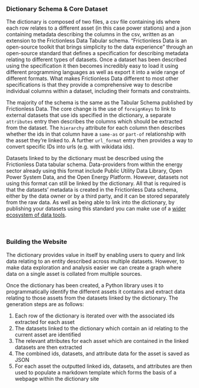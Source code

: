 ### Dictionary Schema & Core Dataset

The dictionary is composed of two files, a csv file containing ids where each row relates to a different asset (in this case power stations) and a json containing metadata describing the columns in the csv, written as an extension to the Frictionless Data Tabular schema. “Frictionless Data is an open-source toolkit that brings simplicity to the data experience” through an open-source standard that defines a specification for describing metadata relating to different types of datasets. Once a dataset has been described using the specification it then becomes incredibly easy to load it using different programming languages as well as export it into a wide range of different formats. What makes Frictionless Data different to most other specifications is that they provide a comprehensive way to describe individual columns within a dataset, including their formats and constraints.

The majority of the schema is the same as the Tabular Schema published by Frictionless Data. The core change is the use of `foreignKeys` to link to external datasets that use ids specified in the dictionary, a separate `attributes` entry then describes the columns which should be extracted from the dataset. The `hierarchy` attribute for each column then describes whether the ids in that column have a `same-as` or `part-of` relationship with the asset they’re linked to. A further `url_format` entry then provides a way to convert specific IDs into urls (e.g. with wikidata ids).

Datasets linked to by the dictionary must be described using the Frictionless Data tabular schema. Data-providers from within the energy sector already using this format include Public Utility Data Library, Open Power System Data, and the Open Energy Platform. However, datasets not using this format can still be linked by the dictionary.  All that is required is that the datasets’ metadata is created in the Frictionless Data schema, either by the data owner or by a third party, and it can be stored separately from the raw data.  As well as being able to link into the dictionary, by publishing your datasets using this standard you can make use of a [wider ecosystem of data tools](https://frictionlessdata.io/software/).

<br>

### Building the Website

The dictionary provides value in itself by enabling users to query and link data relating to an entity described across multiple datasets.  However, to make data exploration and analysis easier we can create a graph where data on a single asset is collated from multiple sources.  

Once the dictionary has been created, a Python library uses it to programmatically identify the different assets it contains and extract data relating to those assets from the datasets linked by the dictionary. The generation steps are as follows:

1. Each row of the dictionary is iterated over with the associated ids extracted for each asset
2. The datasets linked to the dictionary which contain an id relating to the current asset are identified
3. The relevant attributes for each asset which are contained in the linked datasets are then extracted
4. The combined ids, datasets, and attribute data for the asset is saved as JSON
5. For each asset the outputted linked ids, datasets, and attributes are then used to populate a markdown template which forms the basis of a webpage within the dictionary site
